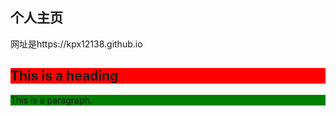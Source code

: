 ## 个人主页
网址是https://kpx12138.github.io

<h2 style="background-color:red">This is a heading</h2>
<p style="background-color:green">This is a paragraph.</p>
